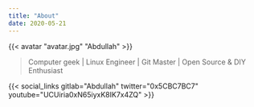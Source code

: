```yaml
---
title: "About"
date: 2020-05-21
---
```


{{< avatar "avatar.jpg" "Abdullah" >}}

> Computer geek | Linux Engineer | Git Master | Open Source & DIY Enthusiast

{{< social_links gitlab="Abdullah" twitter="0x5CBC7BC7" youtube="UCUiria0xN65iyxK8IK7x4ZQ" >}}

